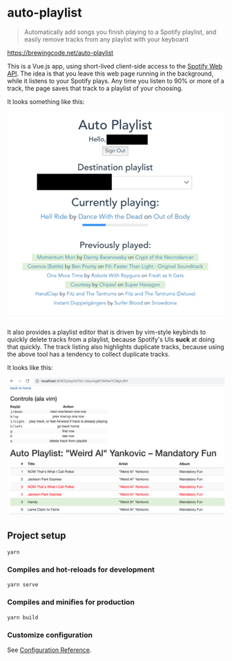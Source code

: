 # auto-playlist

> Automatically add songs you finish playing to a Spotify playlist, and easily
remove tracks from any playlist with your keyboard

https://brewingcode.net/auto-playlist

This is a Vue.js app, using short-lived client-side access to the
[Spotify Web API](https://developer.spotify.com/web-api/endpoint-reference/).
The idea is that you leave this web page running in the background, while it
listens to your Spotify plays. Any time you listen to 90% or more of a track,
the page saves that track to a playlist of your choosing.

It looks something like this:

![screenshot](screenshot.png)

It also provides a playlist editor that is driven by vim-style keybinds to
quickly delete tracks from a playlist, because Spotify's UIs **suck** at doing
that quickly. The track listing also highlights duplicate tracks, because
using the above tool has a tendency to collect duplicate tracks.

It looks like this:

![playlist editor](playlist-editor.png)

## Project setup
```
yarn
```

### Compiles and hot-reloads for development
```
yarn serve
```

### Compiles and minifies for production
```
yarn build
```

### Customize configuration
See [Configuration Reference](https://cli.vuejs.org/config/).
